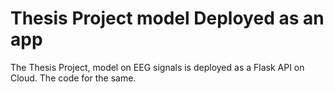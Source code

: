# Thesis Project model Deployed as an app
The Thesis Project, model on EEG signals is deployed as a Flask API on Cloud. The code for the same.
